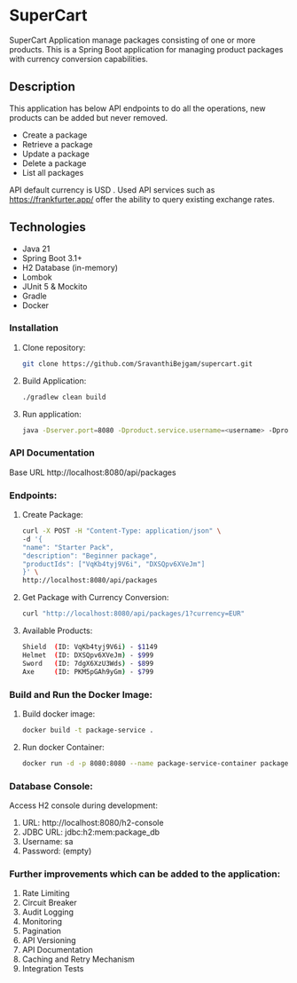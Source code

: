 # SuperCart
SuperCart Application manage packages consisting of one or more products.
This is a Spring Boot application for managing product packages with currency conversion capabilities.

## Description
This application has below API endpoints to do all the operations, new products can be added but never removed.
 * Create a package 
 * Retrieve a package
 * Update a package
 * Delete a package
 * List all packages
 
API default currency is USD . Used API services such as https://frankfurter.app/ offer the ability to query existing
exchange rates.

## Technologies
- Java 21
- Spring Boot 3.1+
- H2 Database (in-memory)
- Lombok
- JUnit 5 & Mockito
- Gradle
- Docker

### Installation
1. Clone repository:
   ```bash
   git clone https://github.com/SravanthiBejgam/supercart.git

2. Build Application:
   ```bash
   ./gradlew clean build

3. Run application:
   ```bash
   java -Dserver.port=8080 -Dproduct.service.username=<username> -Dproduct.service.password=<password> -jar build/libs/supercart-0.0.1-SNAPSHOT.jar

### API Documentation
Base URL
http://localhost:8080/api/packages

### Endpoints: 
1. Create Package:
   ```bash
   curl -X POST -H "Content-Type: application/json" \
   -d '{
   "name": "Starter Pack",
   "description": "Beginner package",
   "productIds": ["VqKb4tyj9V6i", "DXSQpv6XVeJm"]
   }' \
   http://localhost:8080/api/packages

2. Get Package with Currency Conversion:
   ```bash
   curl "http://localhost:8080/api/packages/1?currency=EUR"

3. Available Products:
   ```bash
   Shield  (ID: VqKb4tyj9V6i) - $1149
   Helmet  (ID: DXSQpv6XVeJm) - $999
   Sword   (ID: 7dgX6XzU3Wds) - $899
   Axe     (ID: PKM5pGAh9yGm) - $799

### Build and Run the Docker Image:
1. Build docker image:
   ```bash
   docker build -t package-service .
2. Run docker Container:
   ```bash
   docker run -d -p 8080:8080 --name package-service-container package-service

### Database Console:
Access H2 console during development:
1. URL: http://localhost:8080/h2-console
2. JDBC URL: jdbc:h2:mem:package_db
3. Username: sa
4. Password: (empty)

### Further improvements which can be added to the application:
1. Rate Limiting
2. Circuit Breaker
3. Audit Logging
4. Monitoring
5. Pagination
6. API Versioning
7. API Documentation
8. Caching and Retry Mechanism
9. Integration Tests
